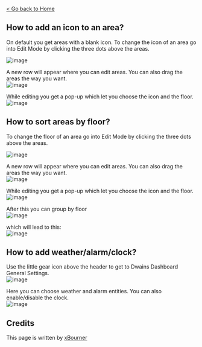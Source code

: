 [< Go back to Home](../index.md)


## How to add an icon to an area?

On default you get areas with a blank icon. 
To change the icon of an area go into Edit Mode by clicking the three dots above the areas.

![image](https://user-images.githubusercontent.com/64064679/162938511-d9c02d97-ff84-41a8-a7d7-10a8d4c3d1a3.png)

A new row will appear where you can edit areas. You can also drag the areas the way you want.
<br>![image](https://user-images.githubusercontent.com/64064679/162938642-8d77fbbb-46c5-44f6-8179-9bec5528ff05.png)

While editing you get a pop-up which let you choose the icon and the floor.
<br>![image](https://user-images.githubusercontent.com/64064679/162938774-451ceb87-7d4b-4dc3-8c9d-c63a39ab91ff.png)

## How to sort areas by floor?

 
To change the floor of an area go into Edit Mode by clicking the three dots above the areas.

![image](https://user-images.githubusercontent.com/64064679/162938511-d9c02d97-ff84-41a8-a7d7-10a8d4c3d1a3.png)

A new row will appear where you can edit areas. You can also drag the areas the way you want.
<br>![image](https://user-images.githubusercontent.com/64064679/162938642-8d77fbbb-46c5-44f6-8179-9bec5528ff05.png)

While editing you get a pop-up which let you choose the icon and the floor.
<br>![image](https://user-images.githubusercontent.com/64064679/162938774-451ceb87-7d4b-4dc3-8c9d-c63a39ab91ff.png)

After this you can group by floor 
<br> ![image](https://user-images.githubusercontent.com/64064679/162940083-50f93c09-0b7c-43ed-81c7-c6ee2f9f4510.png)

which will lead to this:
<br>![image](https://user-images.githubusercontent.com/64064679/162940150-ac91eba9-7db3-4a18-88e4-1f09740150b7.png)

## How to add weather/alarm/clock?

Use the little gear icon above the header to get to Dwains Dashboard General Settings.
<br>![image](https://user-images.githubusercontent.com/64064679/163027605-2eb4b0a4-9ac2-4b3a-a768-d9cead3aac5d.png)

Here you can choose weather and alarm entities. You can also enable/disable the clock.
<br>![image](https://user-images.githubusercontent.com/64064679/163027703-cc160558-fc28-43a4-8a33-e798aaa5a19c.png)


## Credits

This page is written by [xBourner](https://github.com/xbourner)
